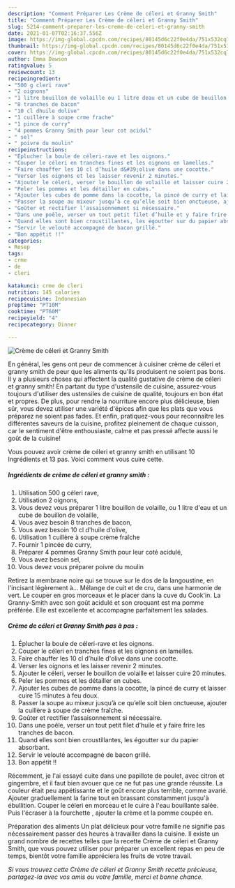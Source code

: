 ```yaml
---
description: "Comment Préparer Les Crème de céleri et Granny Smith"
title: "Comment Préparer Les Crème de céleri et Granny Smith"
slug: 5214-comment-preparer-les-creme-de-celeri-et-granny-smith
date: 2021-01-07T02:16:37.556Z
image: https://img-global.cpcdn.com/recipes/80145d6c22f0e4da/751x532cq70/creme-de-celeri-et-granny-smith-photo-principale-de-la-recette.jpg
thumbnail: https://img-global.cpcdn.com/recipes/80145d6c22f0e4da/751x532cq70/creme-de-celeri-et-granny-smith-photo-principale-de-la-recette.jpg
cover: https://img-global.cpcdn.com/recipes/80145d6c22f0e4da/751x532cq70/creme-de-celeri-et-granny-smith-photo-principale-de-la-recette.jpg
author: Emma Dawson
ratingvalue: 5
reviewcount: 13
recipeingredient:
- "500 g cleri rave"
- "2 oignons"
- "1 litre bouillon de volaille ou 1 litre deau et un cube de bouillon de volaille"
- "8 tranches de bacon"
- "10 cl dhuile dolive"
- "1 cuillère à soupe crme frache"
- "1 pince de curry"
- "4 pommes Granny Smith pour leur cot acidul"
- " sel"
- " poivre du moulin"
recipeinstructions:
- "Éplucher la boule de céleri-rave et les oignons."
- "Couper le céleri en tranches fines et les oignons en lamelles."
- "Faire chauffer les 10 cl d’huile d&#39;olive dans une cocotte."
- "Verser les oignons et les laisser revenir 2 minutes."
- "Ajouter le céleri, verser le bouillon de volaille et laisser cuire 20 minutes."
- "Peler les pommes et les détailler en cubes."
- "Ajouter les cubes de pomme dans la cocotte, la pincé de curry et laisser cuire 15 minutes à feu doux."
- "Passer la soupe au mixeur jusqu’à ce qu’elle soit bien onctueuse, ajouter la cuillère à soupe de crème fraîche."
- "Goûter et rectifier l’assaisonnement si nécessaire."
- "Dans une poêle, verser un tout petit filet d’huile et y faire frire les tranches de bacon."
- "Quand elles sont bien croustillantes, les égoutter sur du papier absorbant."
- "Servir le velouté accompagné de bacon grillé."
- "Bon appétit !!"
categories:
- Resep
tags:
- crme
- de
- cleri

katakunci: crme de cleri 
nutrition: 145 calories
recipecuisine: Indonesian
preptime: "PT10M"
cooktime: "PT60M"
recipeyield: "4"
recipecategory: Dinner

---
```



![Crème de céleri et Granny Smith](https://img-global.cpcdn.com/recipes/80145d6c22f0e4da/751x532cq70/creme-de-celeri-et-granny-smith-photo-principale-de-la-recette.jpg)

En général, les gens ont peur de commencer à cuisiner crème de céleri et granny smith de peur que les aliments qu'ils produisent ne soient pas bons. Il y a plusieurs choses qui affectent la qualité gustative de crème de céleri et granny smith! En partant du type d'ustensile de cuisine, assurez-vous toujours d'utiliser des ustensiles de cuisine de qualité, toujours en bon état et propres. De plus, pour rendre la nourriture encore plus délicieuse, bien sûr, vous devez utiliser une variété d'épices afin que les plats que vous préparez ne soient pas fades. Et enfin, pratiquez-vous pour reconnaître les différentes saveurs de la cuisine, profitez pleinement de chaque cuisson, car le sentiment d'être enthousiaste, calme et pas pressé affecte aussi le goût de la cuisine!

<!--inarticleads1-->

Vous pouvez avoir crème de céleri et granny smith en utilisant 10 Ingrédients et 13 pas. Voici comment vous cuire cette.

##### Ingrédients de crème de céleri et granny smith :

1. Utilisation 500 g céleri rave,
1. Utilisation 2 oignons,
1. Vous devez vous préparer 1 litre bouillon de volaille, ou 1 litre d&#39;eau et un cube de bouillon de volaille,
1. Vous avez besoin 8 tranches de bacon,
1. Vous avez besoin 10 cl d&#39;huile d&#39;olive,
1. Utilisation 1 cuillère à soupe crème fraîche
1. Fournir 1 pincée de curry,
1. Préparer 4 pommes Granny Smith pour leur coté acidulé,
1. Vous avez besoin  sel,
1. Vous devez vous préparer  poivre du moulin


Retirez la membrane noire qui se trouve sur le dos de la langoustine, en l&#39;incisant légèrement à… Mélange de cuit et de cru, dans une harmonie de vert. Le couper en gros morceaux et le placer dans la cuve du Cook&#39;in. La Granny-Smith avec son goût acidulé et son croquant est ma pomme préférée. Elle est excellente et accompagne parfaitement les salades. 

<!--inarticleads2-->

##### Crème de céleri et Granny Smith pas à pas :

1. Éplucher la boule de céleri-rave et les oignons.
1. Couper le céleri en tranches fines et les oignons en lamelles.
1. Faire chauffer les 10 cl d’huile d&#39;olive dans une cocotte.
1. Verser les oignons et les laisser revenir 2 minutes.
1. Ajouter le céleri, verser le bouillon de volaille et laisser cuire 20 minutes.
1. Peler les pommes et les détailler en cubes.
1. Ajouter les cubes de pomme dans la cocotte, la pincé de curry et laisser cuire 15 minutes à feu doux.
1. Passer la soupe au mixeur jusqu’à ce qu’elle soit bien onctueuse, ajouter la cuillère à soupe de crème fraîche.
1. Goûter et rectifier l’assaisonnement si nécessaire.
1. Dans une poêle, verser un tout petit filet d’huile et y faire frire les tranches de bacon.
1. Quand elles sont bien croustillantes, les égoutter sur du papier absorbant.
1. Servir le velouté accompagné de bacon grillé.
1. Bon appétit !!


Récemment, je l&#39;ai essayé cuite dans une papillote de poulet, avec citron et gingembre, et il faut bien avouer que ce ne fut pas une grande réussite. La couleur était peu appétissante et le goût encore plus terrible, comme avarié. Ajouter graduellement la farine tout en brassant constamment jusqu&#39;à ébullition. Couper le céleri en morceau et le cuire à l&#39;eau bouillante salée. Puis l&#39;écraser à la fourchette , ajouter la crème et la pomme coupée en. 

<!--inarticleads1-->

<p>
Préparation des aliments Un plat délicieux pour votre famille ne signifie pas nécessairement passer des heures à travailler dans la cuisine. Il existe un grand nombre de recettes telles que la recette Crème de céleri et Granny Smith, que vous pouvez utiliser pour préparer un excellent repas en peu de temps, bientôt votre famille appréciera les fruits de votre travail.
</p>

<p>
<i>Si vous trouvez cette Crème de céleri et Granny Smith recette précieuse, partagez-la avec vos amis ou votre famille, merci et bonne chance.</i>
</p>
